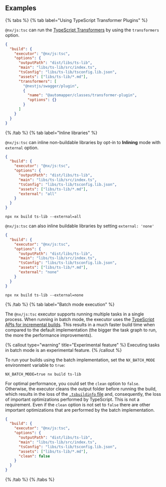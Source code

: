## Examples

{% tabs %}
{% tab label="Using TypeScript Transformer Plugins" %}

`@nx/js:tsc` can run the [TypeScript Transformers](https://github.com/madou/typescript-transformer-handbook) by using the `transformers` option.

```json {% fileName="libs/ts-lib/project.json" %}
{
  "build": {
    "executor": "@nx/js:tsc",
    "options": {
      "outputPath": "dist/libs/ts-lib",
      "main": "libs/ts-lib/src/index.ts",
      "tsConfig": "libs/ts-lib/tsconfig.lib.json",
      "assets": ["libs/ts-lib/*.md"],
      "transformers": [
        "@nestjs/swagger/plugin",
        {
          "name": "@automapper/classes/transformer-plugin",
          "options": {}
        }
      ]
    }
  }
}
```

{% /tab %}
{% tab label="Inline libraries" %}

`@nx/js:tsc` can inline non-buildable libraries by opt-in to **Inlining** mode with `external` option.

```json {% fileName="libs/ts-lib/project.json" %}
{
  "build": {
    "executor": "@nx/js:tsc",
    "options": {
      "outputPath": "dist/libs/ts-lib",
      "main": "libs/ts-lib/src/index.ts",
      "tsConfig": "libs/ts-lib/tsconfig.lib.json",
      "assets": ["libs/ts-lib/*.md"],
      "external": "all"
    }
  }
}
```

```shell
npx nx build ts-lib --external=all
```

`@nx/js:tsc` can also inline buildable libraries by setting `external: 'none'`

```json {% fileName="libs/ts-lib/project.json" %}
{
  "build": {
    "executor": "@nx/js:tsc",
    "options": {
      "outputPath": "dist/libs/ts-lib",
      "main": "libs/ts-lib/src/index.ts",
      "tsConfig": "libs/ts-lib/tsconfig.lib.json",
      "assets": ["libs/ts-lib/*.md"],
      "external": "none"
    }
  }
}
```

```shell
npx nx build ts-lib --external=none
```

{% /tab %}
{% tab label="Batch mode execution" %}

The `@nx/js:tsc` executor supports running multiple tasks in a single process. When running in batch mode, the executor uses the [TypeScript APIs for incremental builds](https://www.typescriptlang.org/docs/handbook/project-references.html#build-mode-for-typescript). This results in a much faster build time when compared to the default implementation (the bigger the task graph to run, the more the performance improvements).

{% callout type="warning" title="Experimental feature" %}
Executing tasks in batch mode is an experimental feature.
{% /callout %}

To run your builds using the batch implementation, set the `NX_BATCH_MODE` environment variable to `true`:

```shell
NX_BATCH_MODE=true nx build ts-lib
```

For optimal performance, you could set the `clean` option to `false`. Otherwise, the executor cleans the output folder before running the build, which results in the loss of the [`.tsbuildinfo` file](https://www.typescriptlang.org/tsconfig/#tsBuildInfoFile) and, consequently, the loss of important optimizations performed by TypeScript. This is not a requirement. Even if the `clean` option is not set to `false` there are other important optimizations that are performed by the batch implementation.

```json {% fileName="libs/ts-lib/project.json" %}
{
  "build": {
    "executor": "@nx/js:tsc",
    "options": {
      "outputPath": "dist/libs/ts-lib",
      "main": "libs/ts-lib/src/index.ts",
      "tsConfig": "libs/ts-lib/tsconfig.lib.json",
      "assets": ["libs/ts-lib/*.md"],
      "clean": false
    }
  }
}
```

{% /tab %}
{% /tabs %}
